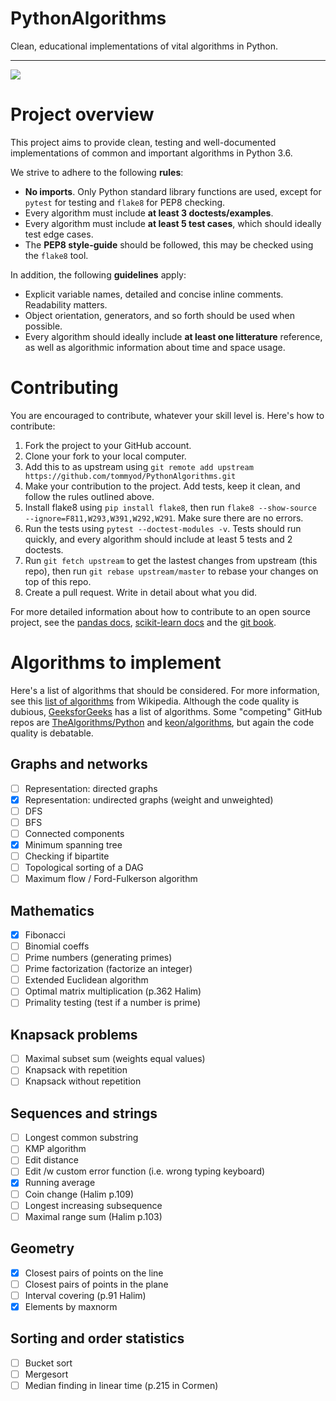 # PythonAlgorithms
Clean, educational implementations of vital algorithms in Python.

------

![](https://api.travis-ci.org/tommyod/PythonAlgorithms.svg?branch=master)

# Project overview

This project aims to provide clean, testing and well-documented implementations
of common and important algorithms in Python 3.6.

We strive to adhere to the following **rules**:

- **No imports**. Only Python standard library functions are used, except for 
  `pytest` for testing and `flake8` for PEP8 checking.
- Every algorithm must include **at least 3 doctests/examples**.
- Every algorithm must include **at least 5 test cases**, which should ideally 
  test edge cases.
- The **PEP8 style-guide** should be followed, this may be checked using the 
  `flake8` tool.

In addition, the following **guidelines** apply:

- Explicit variable names, detailed and concise inline comments. 
  Readability matters.
- Object orientation, generators, and so forth should be used when possible.
- Every algorithm should ideally include **at least one litterature** reference, 
  as well as algorithmic information about time and space usage.

# Contributing

You are encouraged to contribute, whatever your skill level is. Here's how to 
contribute:

1. Fork the project to your GitHub account.
2. Clone your fork to your local computer.
3. Add this to as upstream using `git remote add upstream https://github.com/tommyod/PythonAlgorithms.git`
4. Make your contribution to the project. Add tests, keep it clean, and follow 
   the rules outlined above.
5. Install flake8 using `pip install flake8`, then run 
   `flake8 --show-source --ignore=F811,W293,W391,W292,W291`. 
   Make sure there are no errors.
6. Run the tests using `pytest --doctest-modules -v`. Tests should run quickly, 
   and every algorithm should include at least 5 tests and 2 doctests.
7. Run `git fetch upstream` to get the lastest changes from upstream (this repo),
   then run `git rebase upstream/master` to rebase your changes on top of this 
   repo.
8. Create a pull request. Write in detail about what you did.

For more detailed information about how to contribute to an open source project,
see the 
[pandas docs](https://pandas.pydata.org/pandas-docs/stable/contributing.html), 
[scikit-learn docs](http://scikit-learn.org/stable/developers/contributing.html) and the 
[git book](https://git-scm.com/book/en/v2).

# Algorithms to implement

Here's a list of algorithms that should be considered.
For more information, see this [list of algorithms](https://en.wikipedia.org/wiki/List_of_algorithms) from Wikipedia.
Although the code quality is dubious, [GeeksforGeeks](https://www.geeksforgeeks.org/fundamentals-of-algorithms/) has a list of algorithms.
Some "competing" GitHub repos are [TheAlgorithms/Python](https://github.com/TheAlgorithms/Python) and
[keon/algorithms](https://github.com/keon/algorithms), but again the code quality is debatable.

## Graphs and networks

- [ ] Representation: directed graphs
- [X] Representation: undirected graphs (weight and unweighted)
- [ ] DFS
- [ ] BFS
- [ ] Connected components
- [X] Minimum spanning tree
- [ ] Checking if bipartite
- [ ] Topological sorting of a DAG
- [ ] Maximum flow / Ford-Fulkerson algorithm

## Mathematics

- [X] Fibonacci
- [ ] Binomial coeffs
- [ ] Prime numbers (generating primes)
- [ ] Prime factorization (factorize an integer)
- [ ] Extended Euclidean algorithm
- [ ] Optimal matrix multiplication (p.362 Halim)
- [ ] Primality testing (test if a number is prime)

## Knapsack problems

- [ ] Maximal subset sum (weights equal values)
- [ ] Knapsack with repetition
- [ ] Knapsack without repetition

## Sequences and strings

- [ ] Longest common substring
- [ ] KMP algorithm
- [ ] Edit distance
- [ ] Edit /w custom error function (i.e. wrong typing keyboard)
- [X] Running average
- [ ] Coin change (Halim p.109)
- [ ] Longest increasing subsequence
- [ ] Maximal range sum (Halim p.103)

## Geometry

- [X] Closest pairs of points on the line
- [ ] Closest pairs of points in the plane
- [ ] Interval covering (p.91 Halim)
- [X] Elements by maxnorm

## Sorting and order statistics
- [ ] Bucket sort
- [ ] Mergesort
- [ ] Median finding in linear time (p.215 in Cormen)
